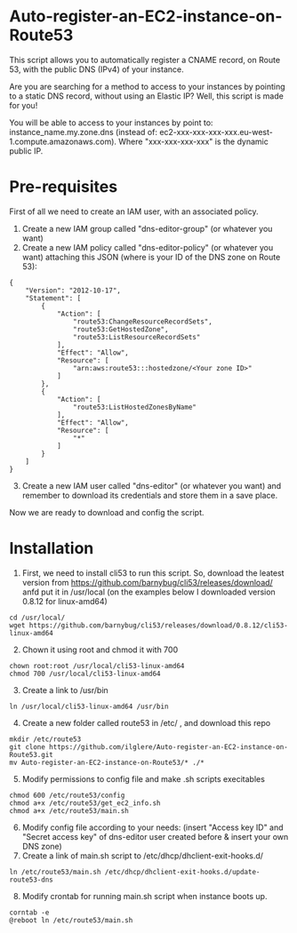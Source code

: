 # Auto-register-an-EC2-instance-on-Route53
This script allows you to automatically register a CNAME record, on Route 53, with the public DNS (IPv4) of your instance.

Are you are searching for a method to access to your instances by pointing to a static DNS record, without using an Elastic IP? Well, this script is made for you!

You will be able to access to your instances by point to: instance_name.my.zone.dns (instead of: ec2-xxx-xxx-xxx-xxx.eu-west-1.compute.amazonaws.com). Where "xxx-xxx-xxx-xxx" is the dynamic public IP.
# Pre-requisites
First of all we need to create an IAM user, with an associated policy.
1. Create a new IAM group called "dns-editor-group" (or whatever you want)
2. Create a new IAM policy called "dns-editor-policy" (or whatever you want) attaching this JSON (where <Your zone ID> is your ID of the DNS zone on Route 53):
```
{
    "Version": "2012-10-17",
    "Statement": [
        {
            "Action": [
                "route53:ChangeResourceRecordSets",
                "route53:GetHostedZone",
                "route53:ListResourceRecordSets"
            ],
            "Effect": "Allow",
            "Resource": [
                "arn:aws:route53:::hostedzone/<Your zone ID>"
            ]
        },
        {
            "Action": [
                "route53:ListHostedZonesByName"
            ],
            "Effect": "Allow",
            "Resource": [
                "*"
            ]
        }
    ]
}
```
3. Create a new IAM user called "dns-editor" (or whatever you want) and remember to download its credentials and store them in a save place.

Now we are ready to download and config the script.
# Installation
1. First, we need to install cli53 to run this script.
So, download the leatest version from https://github.com/barnybug/cli53/releases/download/ anfd put it in /usr/local (on the examples below I downloaded version 0.8.12 for linux-amd64)
```
cd /usr/local/
wget https://github.com/barnybug/cli53/releases/download/0.8.12/cli53-linux-amd64
```
2. Chown it using root and chmod it with 700
```
chown root:root /usr/local/cli53-linux-amd64
chmod 700 /usr/local/cli53-linux-amd64
```
3. Create a link to /usr/bin
```
ln /usr/local/cli53-linux-amd64 /usr/bin
```
4. Create a new folder called route53 in /etc/ , and download this repo
```
mkdir /etc/route53
git clone https://github.com/ilglere/Auto-register-an-EC2-instance-on-Route53.git
mv Auto-register-an-EC2-instance-on-Route53/* ./*
```
5. Modify permissions to config file and make .sh scripts execitables
```
chmod 600 /etc/route53/config
chmod a+x /etc/route53/get_ec2_info.sh
chmod a+x /etc/route53/main.sh
```
6. Modify config file according to your needs: (insert "Access key ID" and "Secret access key" of dns-editor user created before & insert your own DNS zone)
7. Create a link of main.sh script to /etc/dhcp/dhclient-exit-hooks.d/
```
ln /etc/route53/main.sh /etc/dhcp/dhclient-exit-hooks.d/update-route53-dns
```
8. Modify crontab for running main.sh script when instance boots up.
```
corntab -e
@reboot ln /etc/route53/main.sh
```
